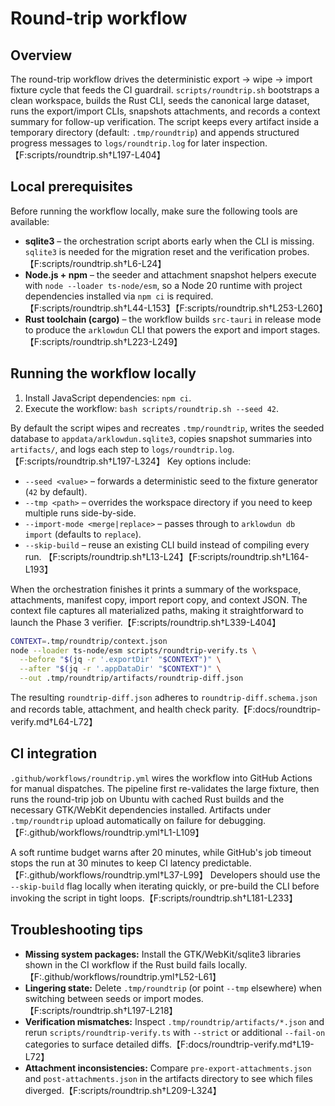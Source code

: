 # Round-trip workflow

## Overview
The round-trip workflow drives the deterministic export → wipe → import fixture cycle that feeds the CI guardrail. `scripts/roundtrip.sh` bootstraps a clean workspace, builds the Rust CLI, seeds the canonical large dataset, runs the export/import CLIs, snapshots attachments, and records a context summary for follow-up verification. The script keeps every artifact inside a temporary directory (default: `.tmp/roundtrip`) and appends structured progress messages to `logs/roundtrip.log` for later inspection.【F:scripts/roundtrip.sh†L197-L404】

## Local prerequisites
Before running the workflow locally, make sure the following tools are available:

- **sqlite3** – the orchestration script aborts early when the CLI is missing. `sqlite3` is needed for the migration reset and the verification probes.【F:scripts/roundtrip.sh†L6-L24】
- **Node.js + npm** – the seeder and attachment snapshot helpers execute with `node --loader ts-node/esm`, so a Node 20 runtime with project dependencies installed via `npm ci` is required.【F:scripts/roundtrip.sh†L44-L153】【F:scripts/roundtrip.sh†L253-L260】
- **Rust toolchain (cargo)** – the workflow builds `src-tauri` in release mode to produce the `arklowdun` CLI that powers the export and import stages.【F:scripts/roundtrip.sh†L223-L249】

## Running the workflow locally
1. Install JavaScript dependencies: `npm ci`.
2. Execute the workflow: `bash scripts/roundtrip.sh --seed 42`.

By default the script wipes and recreates `.tmp/roundtrip`, writes the seeded database to `appdata/arklowdun.sqlite3`, copies snapshot summaries into `artifacts/`, and logs each step to `logs/roundtrip.log`.【F:scripts/roundtrip.sh†L197-L324】 Key options include:

- `--seed <value>` – forwards a deterministic seed to the fixture generator (`42` by default).
- `--tmp <path>` – overrides the workspace directory if you need to keep multiple runs side-by-side.
- `--import-mode <merge|replace>` – passes through to `arklowdun db import` (defaults to `replace`).
- `--skip-build` – reuse an existing CLI build instead of compiling every run.
【F:scripts/roundtrip.sh†L13-L24】【F:scripts/roundtrip.sh†L164-L193】

When the orchestration finishes it prints a summary of the workspace, attachments, manifest copy, import report copy, and context JSON. The context file captures all materialized paths, making it straightforward to launch the Phase 3 verifier.【F:scripts/roundtrip.sh†L339-L404】

```bash
CONTEXT=.tmp/roundtrip/context.json
node --loader ts-node/esm scripts/roundtrip-verify.ts \
  --before "$(jq -r '.exportDir' "$CONTEXT")" \
  --after "$(jq -r '.appDataDir' "$CONTEXT")" \
  --out .tmp/roundtrip/artifacts/roundtrip-diff.json
```

The resulting `roundtrip-diff.json` adheres to `roundtrip-diff.schema.json` and records table, attachment, and health check parity.【F:docs/roundtrip-verify.md†L64-L72】

## CI integration
`.github/workflows/roundtrip.yml` wires the workflow into GitHub Actions for manual dispatches. The pipeline first re-validates the large fixture, then runs the round-trip job on Ubuntu with cached Rust builds and the necessary GTK/WebKit dependencies installed. Artifacts under `.tmp/roundtrip` upload automatically on failure for debugging.【F:.github/workflows/roundtrip.yml†L1-L109】

A soft runtime budget warns after 20 minutes, while GitHub's job timeout stops the run at 30 minutes to keep CI latency predictable.【F:.github/workflows/roundtrip.yml†L37-L99】 Developers should use the `--skip-build` flag locally when iterating quickly, or pre-build the CLI before invoking the script in tight loops.【F:scripts/roundtrip.sh†L181-L233】

## Troubleshooting tips
- **Missing system packages:** Install the GTK/WebKit/sqlite3 libraries shown in the CI workflow if the Rust build fails locally.【F:.github/workflows/roundtrip.yml†L52-L61】
- **Lingering state:** Delete `.tmp/roundtrip` (or point `--tmp` elsewhere) when switching between seeds or import modes.【F:scripts/roundtrip.sh†L197-L218】
- **Verification mismatches:** Inspect `.tmp/roundtrip/artifacts/*.json` and rerun `scripts/roundtrip-verify.ts` with `--strict` or additional `--fail-on` categories to surface detailed diffs.【F:docs/roundtrip-verify.md†L19-L72】
- **Attachment inconsistencies:** Compare `pre-export-attachments.json` and `post-attachments.json` in the artifacts directory to see which files diverged.【F:scripts/roundtrip.sh†L209-L324】
